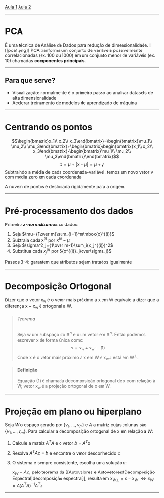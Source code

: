 [Aula 1](https://www.youtube.com/watch?v=hlaLh-chsyE)
[Aula 2](https://www.youtube.com/watch?v=UCuKFbxvRT4)

---
# PCA
É uma técnica de Análise de Dados para redução de dimensionalidade.
![[pca1.png]]
PCA tranforma um conjunto de variáveis possivelmente correlacionadas (ex. 100 ou 1000) em um conjunto menor de variáveis (ex. 10) chamadas **componentes principais**.

---
## Para que serve?
+ Visualização: normalmente é o primeiro passo ao analisar datasets de alta dimensionalidade
+ Acelerar treinamento de modelos de aprendizado de máquina

---
# Centrando os pontos
$$\begin{bmatrix}x_1\\ x_2\\ x_3\end{bmatrix}=\begin{bmatrix}\mu_1\\ \mu_2\\ \mu_3\end{bmatrix}+\begin{bmatrix}\begin{bmatrix}x_1\\ x_2\\ x_3\end{bmatrix}-\begin{bmatrix}\mu_1\\ \mu_2\\ \mu_3\end{bmatrix}\end{bmatrix}$$
$$\mbox{x}=\mu+[\mbox{x}-\mu]=\mu+\mbox{y}$$
Subtraindo a média de cada coordenada-variável, temos um novo vetor $\mbox{y}$ com média zero em cada coordenada.

A nuvem de pontos é deslocada rigidamente para a origem.

---
# Pré-processamento dos dados
Primeiro ***z-normalizamos*** os dados:
1. Seja $\mu={1\over m}\sum_{i=1}^m\mbox{x}^{(i)}$
2. Subtraia cada $\mbox{x}^{(i)}$ por $\mbox{x}^{(i)}-\mu$
3. Seja $\sigma^2_j={1\over m-1}\sum_i(x_j^{(i)})^2$
4. Substitua cada $x_j^{(i)}$ por ${x^{(i)}_j\over\sigma_j}$

Passos 3-4: garantem que atributos sejam tratados igualmente

---
# Decomposição Ortogonal
Dizer que o vetor $\mbox{x}_\mbox{w}$ é o vetor mais próximo a $\mbox{x}$ em $\mbox{W}$ equivale a dizer que a diferença $\mbox{x}-\mbox{x}_\mbox{w}$ é ortogonal a $\mbox{W}$.

>###### Teorema
>Seja $\mbox{w}$ um subspaço do $\mathbb{R}^n$ e $\mbox{x}$ um vetor em $\mathbb{R}^n$. Então podemos escrever $\mbox{x}$ de forma única como:
>$$\mbox{x}=\mbox{x}_\mbox{w}+\mbox{x}_{\mbox{w}^\bot}\;\;\;(1)$$
>Onde $\mbox{x}$ é o vetor mais próximo a $\mbox{x}$ em $\mbox{W}$ e $\mbox{x}_{\mbox{w}^\bot}$ está em $\mbox{W}^\bot$.

>#### Definição
>Equação $(1)$ é chamada decomposição ortogonal de $\mbox{x}$ com relação à $\mbox{W}$; vetor $\mbox{x}_\mbox{w}$ é a projeção ortogonal de $\mbox{x}$ em $\mbox{W}$.

---
# Projeção em plano ou hiperplano
Seja $W$ o espaço gerado por $\{v_1,\ldots,v_m\}$ e $A$ a matriz cujas colunas são $\{v_1,\ldots,v_m\}$. Para calcular a decomposição ortogonal de $\mbox{x}$ em relação a $W$:
1. Calcule a matriz $A^TA$ e o vetor $b=A^T\mbox{x}$
2. Resolva $A^TAc=b$ e encontre o vetor desconhecido $c$
3. O sistema é sempre consistente, escolha uma solução $c$:
	
	$\mbox{x}_W=Ac$,  pelo teorema da [[Autovalores e Autovetores#Decomposição Espectral|decomposição espectral]], resulta em $\mbox{x}_{W\bot}=\mbox{x}-\mbox{x}_W$
	$\iff x_W=A(A^TA)^{-1}A^Tx$
	
---
 

